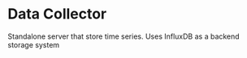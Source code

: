 # Data Collector
Standalone server that store time series. Uses InfluxDB as a backend storage system
